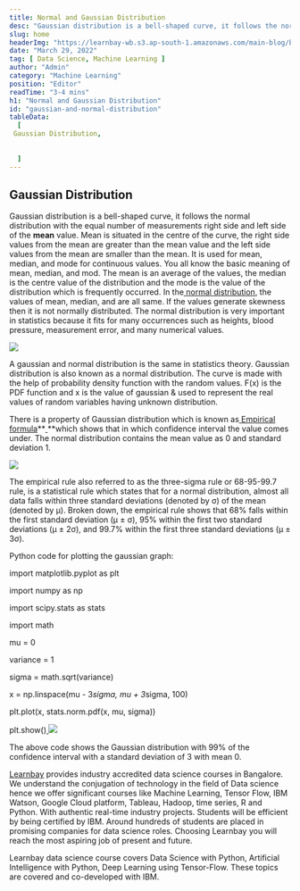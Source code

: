 ```yaml
---
title: Normal and Gaussian Distribution
desc: "Gaussian distribution is a bell-shaped curve, it follows the normal distribution with the equal number of measurements right side and left side of the value..."
slug: home
headerImg: "https://learnbay-wb.s3.ap-south-1.amazonaws.com/main-blog/blog/gaussian.png"
date: "March 29, 2022"
tag: [ Data Science, Machine Learning ]
author: "Admin"
category: "Machine Learning"
position: "Editor"
readTime: "3-4 mins"
h1: "Normal and Gaussian Distribution"
id: "gaussian-and-normal-distribution"
tableData:
  [
 Gaussian Distribution,
 
    
  ]
---
```





## Gaussian Distribution

Gaussian distribution is a bell-shaped curve, it follows the normal distribution with the equal number of measurements right side and left side of the **mean** value. Mean is situated in the centre of the curve, the right side values from the mean are greater than the mean value and the left side values from the mean are smaller than the mean. It is used for mean, median, and mode for continuous values. You all know the basic meaning of mean, median, and mod. The mean is an average of the values, the median is the centre value of the distribution and the mode is the value of the distribution which is frequently occurred. In the[ normal distribution](https://en.wikipedia.org/wiki/Normal_distribution), the values of mean, median, and are all same. If the values generate skewness then it is not normally distributed. The normal distribution is very important in statistics because it fits for many occurrences such as heights, blood pressure, measurement error, and many numerical values.

<Image src="https://learnbay-wb.s3.ap-south-1.amazonaws.com/main-blog/blog/gaussian1.GiF"   class="img"  />



A gaussian and normal distribution is the same in statistics theory. Gaussian distribution is also known as a normal distribution. The curve is made with the help of probability density function with the random values. F(x) is the PDF function and x is the value of gaussian & used to represent the real values of random variables having unknown distribution.

There is a property of Gaussian distribution which is known as[ Empirical formula](https://en.wikipedia.org/wiki/Empirical_formula)**<span style="text-decoration:underline;"> </span>**which shows that in which confidence interval the value comes under. The normal distribution contains the mean value as 0 and standard deviation 1.



<Image src="https://learnbay-wb.s3.ap-south-1.amazonaws.com/main-blog/blog/gaussian2.png"   class="img"  />


The empirical rule also referred to as the three-sigma rule or 68-95-99.7 rule, is a statistical rule which states that for a normal distribution, almost all data falls within three standard deviations (denoted by σ) of the mean (denoted by µ). Broken down, the empirical rule shows that 68% falls within the first standard deviation (µ ± σ), 95% within the first two standard deviations (µ ± 2σ), and 99.7% within the first three standard deviations (µ ± 3σ).

Python code for plotting the gaussian graph:

import matplotlib.pyplot as plt

import numpy as np

import scipy.stats as stats

import math

mu = 0

variance = 1

sigma = math.sqrt(variance)

x = np.linspace(mu - 3*sigma, mu + 3*sigma, 100)

plt.plot(x, stats.norm.pdf(x, mu, sigma))

plt.show()[ ](https://www.learnbay.co/data-science-course/wp-content/uploads/2020/03/akku.png)
<Image src="https://learnbay-wb.s3.ap-south-1.amazonaws.com/main-blog/blog/gaussian3.png"   class="img"  />



The above code shows the Gaussian distribution with 99% of the confidence interval with a standard deviation of 3 with mean 0.

<a href="https://www.learnbay.co/data-science-course-training-in-bangalore" target>Learnbay</a> provides industry accredited data science courses in Bangalore. We understand the conjugation of technology in the field of Data science hence we offer significant courses like Machine Learning, Tensor Flow, IBM Watson, Google Cloud platform, Tableau, Hadoop, time series, R and Python. With authentic real-time industry projects. Students will be efficient by being certified by IBM. Around hundreds of students are placed in promising companies for data science roles. Choosing Learnbay you will reach the most aspiring job of present and future.

Learnbay data science course covers Data Science with Python, Artificial Intelligence with Python, Deep Learning using Tensor-Flow. These topics are covered and co-developed with IBM.
